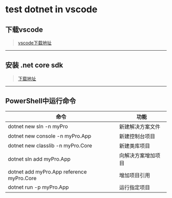 # test dotnet in vscode

## 下载vscode

> [vscode下载地址](https://code.visualstudio.com/download)

***
## 安装 .net core sdk

> [下载地址](https://dotnet.microsoft.com/learn/dotnet/hello-world-tutorial/install)

***
## PowerShell中运行命令
|命令|功能|
|---|---|
|dotnet new sln -n myPro|新建解决方案文件|
|dotnet new console -n myPro.App|新建控制台项目|
|dotnet new classlib -n myPro.Core|新建类库项目|
|dotnet sln add myPro.App|向解决方案增加项目|
|dotnet add myPro.App reference myPro.Core|增加项目引用|
|dotnet run -p myPro.App|运行指定项目|